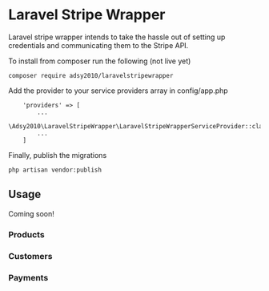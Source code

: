 # Laravel Stripe Wrapper
Laravel stripe wrapper intends to take the hassle out of setting up credentials and communicating them to the Stripe API.

To install from composer run the following (not live yet)

    composer require adsy2010/laravelstripewrapper

Add the provider to your service providers array in config/app.php

        'providers' => [
            ...
            \Adsy2010\LaravelStripeWrapper\LaravelStripeWrapperServiceProvider::class,
            ...
        ]

Finally, publish the migrations

    php artisan vendor:publish

## Usage

Coming soon!

### Products
### Customers
### Payments
